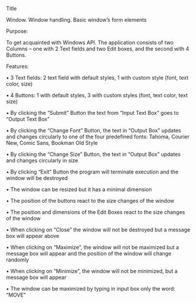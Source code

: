 Title

Window. Window handling. Basic window’s form elements




Purpose:

To get acquainted with Windows API. The application consists of two Columns – one with 2 Text fields and two Edit boxes, and the second with 4 Buttons.




Features:

•	3 Text fields: 2 text field with default styles, 1 with custom style (font, text color, size)

•	4 Buttons: 1 with default styles, 3 with custom styles (font, text color, text size)

•	By clicking the “Submit” Button the text from “Input Text Box” goes to “Output Text Box”

•	By clicking the “Change Font” Button, the text in “Output Box” updates and changes circularly to one of the four predefined fonts: Tahoma, Courier New, Comic Sans, Bookman Old Style

•	By clicking the “Change Size” Button, the text in “Output Box” updates and changes circularly in size

•	By clicking “Exit” Button the program will terminate execution and the window will be destroyed

•	The window can be resized but it has a minimal dimension

•	The position of the buttons react to the size changes of the window

•	The position and dimensions of the Edit Boxes react to the size changes of the window

•	When clicking on “Close” the window will not be destroyed but a message box will appear above

•	When clicking on “Maximize”, the window will not be maximized but a message box will appear and the position of the window will change randomly

•	When clicking on “Minimize”, the window will not be minimized, but a message box will appear

•	The window can be maximized by typing in input box only the word: “MOVE”
